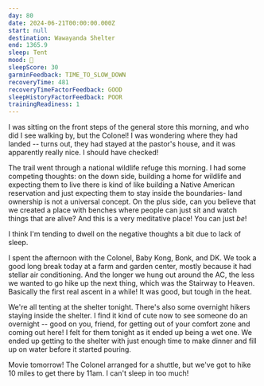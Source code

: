 ```yaml
---
day: 80
date: 2024-06-21T00:00:00.000Z
start: null
destination: Wawayanda Shelter
end: 1365.9
sleep: Tent
mood: 🙂
sleepScore: 30
garminFeedback: TIME_TO_SLOW_DOWN
recoveryTime: 481
recoveryTimeFactorFeedback: GOOD
sleepHistoryFactorFeedback: POOR
trainingReadiness: 1
---
```

I was sitting on the front steps of the general store this morning, and who did I see walking by, but the Colonel! I was wondering where they had landed -- turns out, they had stayed at the pastor's house, and it was apparently really nice. I should have checked!

The trail went through a national wildlife refuge this morning. I had some competing thoughts: on the down side, building a home for wildlife and expecting them to live there is kind of like building a Native American reservation and just expecting them to stay inside the boundaries- land ownership is not a universal concept. On the plus side, can you believe that we created a place with benches where people can just sit and watch things that are alive? And this is a very meditative place! You can just *be*!

I think I'm tending to dwell on the negative thoughts a bit due to lack of sleep.

I spent the afternoon with the Colonel, Baby Kong, Bonk, and DK. We took a good long break today at a farm and garden center, mostly because it had stellar air conditioning. And the longer we hung out around the AC, the less we wanted to go hike up the next thing, which was the Stairway to Heaven. Basically the first real ascent in a while! It was good, but tough in the heat.

We're all tenting at the shelter tonight. There's also some overnight hikers staying inside the shelter. I find it kind of cute now to see someone do an overnight -- good on you, friend, for getting out of your comfort zone and coming out here! I felt for them tonight as it ended up being a wet one. We ended up getting to the shelter with just enough time to make dinner and fill up on water before it started pouring.

Movie tomorrow! The Colonel arranged for a shuttle, but we've got to hike 10 miles to get there by 11am. I can't sleep in too much!
